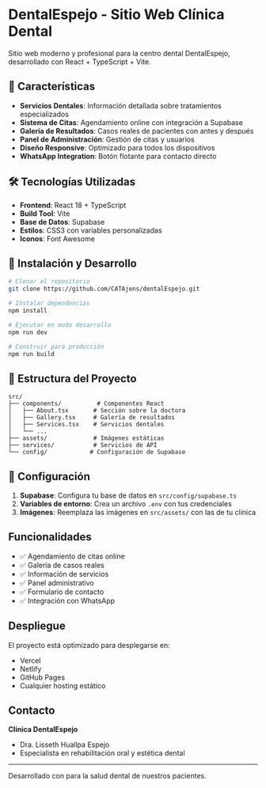 # DentalEspejo - Sitio Web Clínica Dental

Sitio web moderno y profesional para la centro dental DentalEspejo, desarrollado con React + TypeScript + Vite.

## 🦷 Características

- **Servicios Dentales**: Información detallada sobre tratamientos especializados
- **Sistema de Citas**: Agendamiento online con integración a Supabase
- **Galería de Resultados**: Casos reales de pacientes con antes y después
- **Panel de Administración**: Gestión de citas y usuarios
- **Diseño Responsive**: Optimizado para todos los dispositivos
- **WhatsApp Integration**: Botón flotante para contacto directo

## 🛠️ Tecnologías Utilizadas

- **Frontend**: React 18 + TypeScript
- **Build Tool**: Vite
- **Base de Datos**: Supabase
- **Estilos**: CSS3 con variables personalizadas
- **Iconos**: Font Awesome

## 🚀 Instalación y Desarrollo

```bash
# Clonar el repositorio
git clone https://github.com/CATAjens/dentalEspejo.git

# Instalar dependencias
npm install

# Ejecutar en modo desarrollo
npm run dev

# Construir para producción
npm run build
```

## 📁 Estructura del Proyecto

```
src/
├── components/          # Componentes React
│   ├── About.tsx       # Sección sobre la doctora
│   ├── Gallery.tsx     # Galería de resultados
│   ├── Services.tsx    # Servicios dentales
│   └── ...
├── assets/             # Imágenes estáticas
├── services/           # Servicios de API
└── config/            # Configuración de Supabase
```

## 🔧 Configuración

1. **Supabase**: Configura tu base de datos en `src/config/supabase.ts`
2. **Variables de entorno**: Crea un archivo `.env` con tus credenciales
3. **Imágenes**: Reemplaza las imágenes en `src/assets/` con las de tu clínica

## Funcionalidades

- ✅ Agendamiento de citas online
- ✅ Galería de casos reales
- ✅ Información de servicios
- ✅ Panel administrativo
- ✅ Formulario de contacto
- ✅ Integración con WhatsApp

## Despliegue

El proyecto está optimizado para desplegarse en:
- Vercel
- Netlify
- GitHub Pages
- Cualquier hosting estático

## Contacto

**Clínica DentalEspejo**
- Dra. Lisseth Huallpa Espejo
- Especialista en rehabilitación oral y estética dental

---

Desarrollado con para la salud dental de nuestros pacientes.